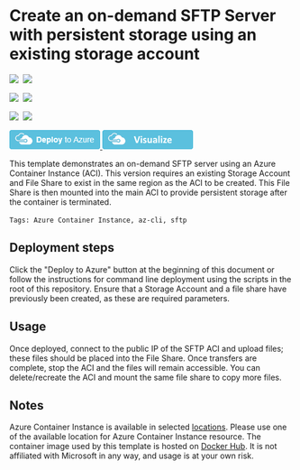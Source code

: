 # Create an on-demand SFTP Server with persistent storage using an existing storage account

<IMG SRC="https://azurequickstartsservice.blob.core.windows.net/badges/201-aci-sftp-files-existing-storage/PublicLastTestDate.svg" />&nbsp;
<IMG SRC="https://azurequickstartsservice.blob.core.windows.net/badges/201-aci-sftp-files-existing-storage/PublicDeployment.svg" />&nbsp;

<IMG SRC="https://azurequickstartsservice.blob.core.windows.net/badges/201-aci-sftp-files-existing-storage/FairfaxLastTestDate.svg" />&nbsp;
<IMG SRC="https://azurequickstartsservice.blob.core.windows.net/badges/201-aci-sftp-files-existing-storage/FairfaxDeployment.svg" />&nbsp;

<IMG SRC="https://azurequickstartsservice.blob.core.windows.net/badges/201-aci-sftp-files-existing-storage/BestPracticeResult.svg" />&nbsp;
<IMG SRC="https://azurequickstartsservice.blob.core.windows.net/badges/201-aci-sftp-files-existing-storage/CredScanResult.svg" />&nbsp;

<a href="https://portal.azure.com/#create/Microsoft.Template/uri/https%3A%2F%2Fraw.githubusercontent.com%2Fxiaofengcy%2Fazure-quickstart-templates%2Fmaster%2F201-aci-sftp-files-existing-storage%2Fazuredeploy.json" target="_blank">
    <img src="https://raw.githubusercontent.com/Azure/azure-quickstart-templates/master/1-CONTRIBUTION-GUIDE/images/deploytoazure.png"/>
</a>
<a href="http://armviz.io/#/?load=https%3A%2F%2Fraw.githubusercontent.com%2FAzure%2Fazure-quickstart-templates%2Fmaster%2F201-sftp-files%2Fazuredeploy.json" target="_blank">
    <img src="https://raw.githubusercontent.com/Azure/azure-quickstart-templates/master/1-CONTRIBUTION-GUIDE/images/visualizebutton.png"/>
</a>

This template demonstrates an on-demand SFTP server using an Azure Container Instance (ACI). This version requires an existing Storage Account and File Share to exist in the same region as the ACI to be created. This File Share is then mounted into the main ACI to provide persistent storage after the container is terminated.

`Tags: Azure Container Instance, az-cli, sftp`

## Deployment steps

Click the "Deploy to Azure" button at the beginning of this document or follow the instructions for command line deployment using the scripts in the root of this repository. Ensure that a Storage Account and a file share have previously been created, as these are required parameters.

## Usage

Once deployed, connect to the public IP of the SFTP ACI and upload files; these files should be placed into the File Share. Once transfers are complete, stop the ACI and the files will remain accessible. You can delete/recreate the ACI and mount the same file share to copy more files.

## Notes

Azure Container Instance is available in selected [locations](https://docs.microsoft.com/en-us/azure/container-instances/container-instances-quotas#region-availability). Please use one of the available location for Azure Container Instance resource.
The container image used by this template is hosted on [Docker Hub](https://hub.docker.com/r/atmoz/sftp). It is not affiliated with Microsoft in any way, and usage is at your own risk.

